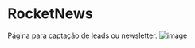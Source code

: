 # RocketNews
Página para captação de leads ou newsletter.
![image](https://user-images.githubusercontent.com/81262870/171064864-287485ea-c0a0-494d-bd81-0354bca28aa5.png)
